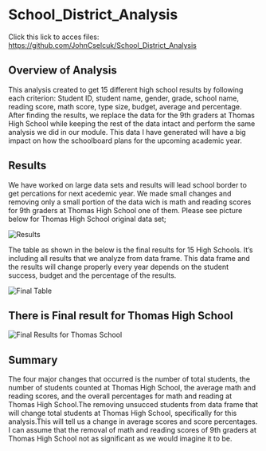 # School_District_Analysis
Click this lick to acces files: https://github.com/JohnCselcuk/School_District_Analysis
## Overview of Analysis
This analysis created to get 15 different high school results by following each criterion: Student ID, student name, gender, grade, school name, reading score, math score, type size, budget, average and percentage. After finding the results, we replace the data for the 9th graders at Thomas High School while keeping the rest of the data intact and perform the same analysis we did in our module. This data I have generated will have a big impact on how the schoolboard plans for the upcoming academic year.

## Results
We have worked on large data sets and results will lead school border to get percations for next acedemic year. We made small changes and removing only a small portion of the data wich is math and reading scores for 9th graders at Thomas High School one of them. Please see picture below for Thomas High School original data set; 

![Results](https://user-images.githubusercontent.com/85411967/134785260-3ab42d6f-31b0-4b4b-94ec-05bd15f70980.png)

The table as shown in the below is the final results for 15 High Schools. It’s including all results that we analyze from data frame. This data frame and the results will change properly every year depends on the student success, budget and the percentage of the results.

![Final Table](https://user-images.githubusercontent.com/85411967/134785683-e79e4833-42be-4807-a6dd-649f6dc50386.png)

## There is Final result for Thomas High School

![Final Results for Thomas School](https://user-images.githubusercontent.com/85411967/134785520-b80d408d-7691-4121-93df-477bd6485976.png)


## Summary
The four major changes that occurred is the number of total students, the number of students counted at Thomas High School, the average math and reading scores, and the overall percentages for math and reading at Thomas High School.The removing unsucced students from data frame that will change total students at Thomas High School, specifically for this analysis.This will tell us a change in average scores and score percentages. I can assume that the removal of math and reading scores of 9th graders at Thomas High School not as significant as we would imagine it to be.
